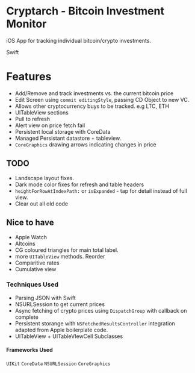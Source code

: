 # Cryptarch - Bitcoin Investment Monitor

iOS App for tracking individual bitcoin/crypto investments.

Swift

# Features
* Add/Remove and track investments vs. the current bitcoin price
* Edit Screen using `commit editingStyle`, passing CD Object to new VC.
* Allows other cryptocurrency buys to be tracked. e.g LTC, ETH
* UITableView sections
* Pull to refresh
* Alert view on price fetch fail
* Persistent local storage with CoreData
* Managed Persistant datastore + tableview.
* `CoreGraphics` drawing arrows indicating changes in price

## TODO
* Landscape layout fixes.
* Dark mode color fixes for refresh and table headers
* `heightForRowAtIndexPath:`  or `isExpanded` - tap for detail instead of full view.
* Clear out all old code

## Nice to have
* Apple Watch
* Altcoins
* CG coloured triangles for main total label.
* more `UITableView` methods. Reorder
* Comparitive rates
* Cumulative view

### Techniques Used
* Parsing JSON with Swift
* NSURLSession to get current prices
* Async fetching of crypto prices using `DispatchGroup` with callback on complete
* Persistent storange with `NSFetchedResultsController` integration adapted from Apple boilerplate code.
* UITableView + UITableVIewCell Subclasses

#### Frameworks Used
`UIKit`
`CoreData`
`NSURLSession`
`CoreGraphics`
